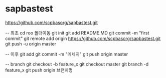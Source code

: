 # sapbastest

https://github.com/scpbasorg/sapbastest.git

-- 최초
cd roo 폴더이동
git init
git add README.MD
git commit -m "first commit"
git remote add origin https://github.com/scpbasorg/sapbastest.git
git push -u origin master

-- 이후
git add
git commit -m "메세지"
git push origin master

-- branch
git checkout -b feature_x
git checkout master
git branch -d feature_x
git push origin 브랜치명
